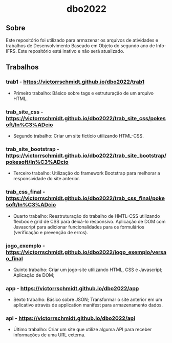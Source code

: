 <h1 align="center">dbo2022</h1>

## Sobre

Este repositório foi utilizado para armazenar os arquivos de atividades e trabalhos de Desenvolvimento Baseado em Objeto do segundo ano de Info-IFRS. Este repositório está inativo e não será atualizado.

## Trabalhos

### trab1 - https://victorrschmidt.github.io/dbo2022/trab1

- Primeiro trabalho: Básico sobre tags e estruturação de um arquivo HTML.

### trab_site_css - https://victorrschmidt.github.io/dbo2022/trab_site_css/pokesoft/In%C3%ADcio

- Segundo trabalho: Criar um site fictício utilizando HTML-CSS.
 
### trab_site_bootstrap - https://victorrschmidt.github.io/dbo2022/trab_site_bootstrap/pokesoft/In%C3%ADcio

- Terceiro trabalho: Utilização do framework Bootstrap para melhorar a responsividade do site anterior.

### trab_css_final - https://victorrschmidt.github.io/dbo2022/trab_css_final/pokesoft/In%C3%ADcio

- Quarto trabalho: Reestruturação do trabalho de HMTL-CSS utilizando flexbox e grid de CSS para deixá-lo responsivo. Aplicação de DOM com Javascript para adicionar funcionalidades para os formulários (verificação e prevenção de erros).

### jogo_exemplo - https://victorrschmidt.github.io/dbo2022/jogo_exemplo/versao_final

- Quinto trabalho: Criar um jogo-site utilizando HTML, CSS e Javascript; Aplicação de DOM;

### app - https://victorrschmidt.github.io/dbo2022/app

- Sexto trabalho: Básico sobre JSON; Transformar o site anterior em um aplicativo através de application manifest para armazenamento dados.

### api - https://victorrschmidt.github.io/dbo2022/api

- Último trabalho: Criar um site que utilize alguma API para receber informações de uma URL externa.
